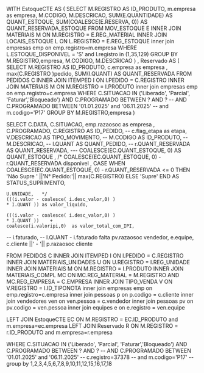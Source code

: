 WITH EstoqueCTE AS (
    SELECT
        M.REGISTRO AS ID_PRODUTO,
        m.empresa as empresa,
        M.CODIGO,
        M.DESCRICAO,
        SUM(E.QUANTIDADE) AS QUANT_ESTOQUE,
      SUM(COALESCE(E.RESERVA, 0)) AS QUANT_RESERVADA_ESTOQUE
    FROM MOV_ESTOQUE E
    INNER JOIN MATERIAIS M ON M.REGISTRO = E.REG_MATERIAL
    INNER JOIN LOCAIS_ESTOQUE L ON L.REGISTRO = E.REG_ESTOQUE
    inner join empresas emp on emp.registro=m.empresa
    WHERE L.ESTOQUE_DISPONIVEL = 'S'
    and l.registro in (1,35,129)
    GROUP BY M.REGISTRO,empresa,  M.CODIGO, M.DESCRICAO
) ,
Reservado AS (
    SELECT 
        M.REGISTRO AS ID_PRODUTO,
         c.empresa as empresa ,
       max(C.REGISTRO )pedido,
        SUM(I.QUANT) AS QUANT_RESERVADA
    FROM 
        PEDIDOS C
        INNER JOIN ITEMPED I ON I.PEDIDO = C.REGISTRO
        INNER JOIN MATERIAIS M ON M.REGISTRO = I.PRODUTO
        inner join empresas emp on emp.registro=c.empresa
    WHERE 
        C.SITUACAO IN ('Liberado', 'Parcial', 'Faturar','Bloqueado')
      AND C.PROGRAMADO BETWEEN ? AND ?
      --   AND C.PROGRAMADO BETWEEN '01.01.2025' and '06.11.2025'
  -- and m.codigo='P17'
    GROUP BY  M.REGISTRO,empresa
)

SELECT 
    C.DATA,
    C.SITUACAO,
    emp.razaosoc as empresa ,
    C.PROGRAMADO,
    C.REGISTRO AS ID_PEDIDO,
--    c.flag_etapa as etapa,
    V.DESCRICAO AS TIPO_MOVIMENTO,
   -- M.CODIGO AS ID_PRODUTO,
   -- M.DESCRICAO,
 --   I.QUANT AS QUANT_PEDIDO,
 --   r.QUANT_RESERVADA  AS QUANT_RESERVADA,
  ---  COALESCE(EC.QUANT_ESTOQUE, 0) AS QUANT_ESTOQUE ,
 /*    COALESCE(EC.QUANT_ESTOQUE, 0) - r.QUANT_RESERVADA disponivel ,
     CASE
        WHEN COALESCE(EC.QUANT_ESTOQUE, 0) - r.QUANT_RESERVADA <= 0 THEN
         'Não Supre '   ||'N° Pedido:'|| max(C.REGISTRO)
        ELSE   'Supre'
    END AS STATUS_SUPRIMENTO,

    U.UNIDADE,   */
    (((i.valor - coalesce( i.desc_valor,0) )
    * I.QUANT )) as valor_liquido,

    (((i.valor - coalesce( i.desc_valor,0) )
    * I.QUANT ))    +
    coalesce(i.valoripi,0)  as valor_total_com_IPI,

  --  i.faturado,
 --    I.QUANT -  i.faturado falta
    pv.razaosoc vendedor,
    e.equipe,
    c.cliente ||' - '|| p.razaosoc cliente

FROM 
    PEDIDOS C
    INNER JOIN ITEMPED I ON I.PEDIDO = C.REGISTRO
    INNER JOIN MATERIAIS_UNIDADES U ON U.REGISTRO = I.REG_UNIDADE
    INNER JOIN MATERIAIS M ON M.REGISTRO = I.PRODUTO
    INNER JOIN MATERIAIS_COMPL MC ON MC.REG_MATERIAL = M.REGISTRO AND MC.REG_EMPRESA = C.EMPRESA
    INNER JOIN TIPO_VENDA V ON V.REGISTRO = I.ID_TIPONOTA
    inner join empresas emp on emp.registro=c.empresa
    inner join pessoas p on p.codigo = c.cliente
    inner join vendedores ven on ven.pessoa = c.vendedor
    inner join pessoas pv on pv.codigo = ven.pessoa
    inner join equipes e on e.registro = ven.equipe

LEFT JOIN EstoqueCTE EC ON M.REGISTRO = EC.ID_PRODUTO
and m.empresa=ec.empresa
LEFT JOIN Reservado R ON M.REGISTRO = r.ID_PRODUTO
and m.empresa=r.empresa

WHERE 
    C.SITUACAO IN ('Liberado', 'Parcial', 'Faturar','Bloqueado')
  AND C.PROGRAMADO BETWEEN ? AND ?
--  AND C.PROGRAMADO BETWEEN '01.01.2025' and '06.11.2025'
   --  c.registro=37378
--   and m.codigo='P17'
--group by 1,2,3,4,5,6,7,8,9,10,11,12,15,16,17,18